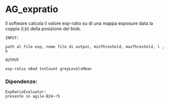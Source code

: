 # AG_expratio

Il software calcola il valore exp-ratio su di una mappa exposure data la coppia (l,b) della posizione del blob.

	INPUT:
	
	path al file exp, nome file di output, minThreshold, maxThreshold, l , b

	OUTPUT 

	exp-ratio nBad totCount greyLevelsMean


### Dipendenze:

	ExpRatioEvaluator:
	presente in agile-B24-r5

